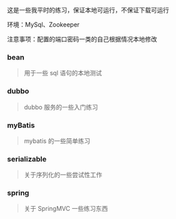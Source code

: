 这是一些我平时的练习，保证本地可运行，不保证下载可运行

环境：MySql、Zookeeper

注意事项：配置的端口密码一类的自己根据情况本地修改
### bean
> 用于一些 sql 语句的本地测试
### dubbo
> dubbo 服务的一些入门练习
### myBatis
> mybatis 的一些简单练习
### serializable
> 关于序列化的一些尝试性工作
### spring
> 关于 SpringMVC 一些练习东西